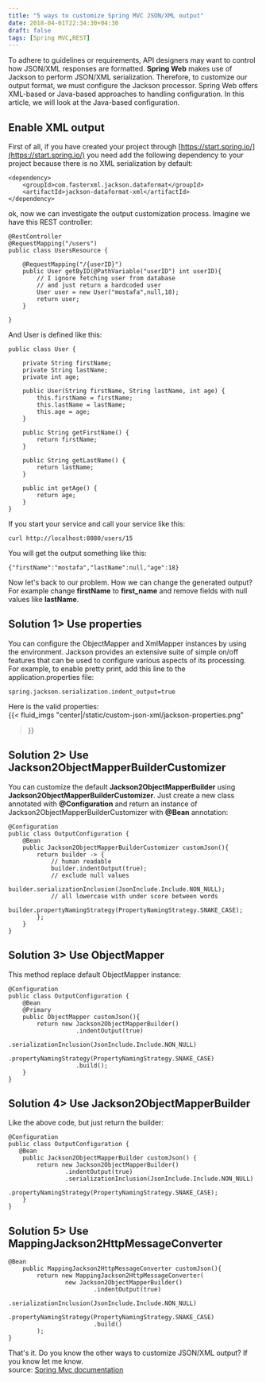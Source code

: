 ```yaml
---
title: "5 ways to customize Spring MVC JSON/XML output"
date: 2018-04-01T22:34:30+04:30
draft: false
tags: [Spring MVC,REST]
---
```

To adhere to guidelines or requirements, API designers may want to control how
JSON/XML responses are formatted. **Spring Web** makes use of Jackson to perform
JSON/XML serialization. Therefore, to customize our output format, we must configure
the Jackson processor. Spring Web offers XML-based or Java-based approaches to
handling configuration. In this article, we will look at the Java-based configuration.

## Enable XML output
First of all, if you have created your project through
[https://start.spring.io/](https://start.spring.io/) you need add the following
dependency to your project because there is no XML serialization by default:
```
<dependency>
	<groupId>com.fasterxml.jackson.dataformat</groupId>
	<artifactId>jackson-dataformat-xml</artifactId>
</dependency>
```
ok, now we can investigate the output customization process. Imagine we have this
REST controller:
```
@RestController
@RequestMapping("/users")
public class UsersResource {

    @RequestMapping("/{userID}")
    public User getByID(@PathVariable("userID") int userID){
        // I ignore fetching user from database
        // and just return a hardcoded user
        User user = new User("mostafa",null,18);
        return user;
    }

}
```
And User is defined like this:
```
public class User {

    private String firstName;
    private String lastName;
    private int age;

    public User(String firstName, String lastName, int age) {
        this.firstName = firstName;
        this.lastName = lastName;
        this.age = age;
    }

    public String getFirstName() {
        return firstName;
    }

    public String getLastName() {
        return lastName;
    }

    public int getAge() {
        return age;
    }
}
```
If you start your service and call your service like this:
```
curl http://localhost:8080/users/15
```
You will get the output something like this:
```
{"firstName":"mostafa","lastName":null,"age":18}
```
Now let's back to our problem. How we can change the generated output? For example
change **firstName** to **first_name** and remove fields with null values like **lastName**.

## Solution 1> Use properties
You can configure the ObjectMapper and XmlMapper instances by using the environment.
Jackson provides an extensive suite of simple on/off features that can be used to
configure various aspects of its processing. For example, to enable pretty print, add this
line to the application.properties file:
```
spring.jackson.serialization.indent_output=true
```
Here is the valid properties:  
{{< fluid_imgs
        "center|/static/custom-json-xml/jackson-properties.png"
>}}


## Solution 2> Use Jackson2ObjectMapperBuilderCustomizer
You can customize the default **Jackson2ObjectMapperBuilder** using **Jackson2ObjectMapperBuilderCustomizer**.
Just create a new class annotated with **@Configuration** and return an instance of Jackson2ObjectMapperBuilderCustomizer
with **@Bean** annotation:
```
@Configuration
public class OutputConfiguration {
    @Bean
    public Jackson2ObjectMapperBuilderCustomizer customJson(){
        return builder -> {
            // human readable
            builder.indentOutput(true);
            // exclude null values
            builder.serializationInclusion(JsonInclude.Include.NON_NULL);
            // all lowercase with under score between words
            builder.propertyNamingStrategy(PropertyNamingStrategy.SNAKE_CASE);
        };
    }
}
```
## Solution 3> Use ObjectMapper
This method replace default ObjectMapper instance:
```
@Configuration
public class OutputConfiguration {
    @Bean
    @Primary
    public ObjectMapper customJson(){
        return new Jackson2ObjectMapperBuilder()
                   .indentOutput(true)
                   .serializationInclusion(JsonInclude.Include.NON_NULL)
                   .propertyNamingStrategy(PropertyNamingStrategy.SNAKE_CASE)
                   .build();
    }
}
```
## Solution 4> Use Jackson2ObjectMapperBuilder
Like the above code, but just return the builder:
```
@Configuration
public class OutputConfiguration {
   @Bean
    public Jackson2ObjectMapperBuilder customJson() {
        return new Jackson2ObjectMapperBuilder()
                .indentOutput(true)
                .serializationInclusion(JsonInclude.Include.NON_NULL)
                .propertyNamingStrategy(PropertyNamingStrategy.SNAKE_CASE);
    }
}
```
## Solution 5> Use MappingJackson2HttpMessageConverter
```
@Bean
    public MappingJackson2HttpMessageConverter customJson(){
        return new MappingJackson2HttpMessageConverter(
                new Jackson2ObjectMapperBuilder()
                        .indentOutput(true)
                        .serializationInclusion(JsonInclude.Include.NON_NULL)
                        .propertyNamingStrategy(PropertyNamingStrategy.SNAKE_CASE)
                        .build()
        );
} 
```
That's it. Do you know the other ways to customize JSON/XML output? If you know let me know.   
source: [Spring Mvc documentation](https://docs.spring.io/spring-boot/docs/current/reference/html/howto-spring-mvc.html#howto-customize-the-jackson-objectmapper)
